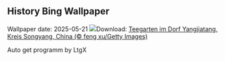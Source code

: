 ## History Bing Wallpaper
Wallpaper date: 2025-05-21
![](https://www.bing.com/th?id=OHR.SongyangTeaGarden_DE-DE9062718883_UHD.jpg&w=1000)Download: [Teegarten im Dorf Yangjiatang, Kreis Songyang, China (© feng xu/Getty Images)](https://www.bing.com/th?id=OHR.SongyangTeaGarden_DE-DE9062718883_UHD.jpg)

Auto get programm by LtgX
